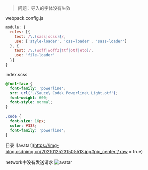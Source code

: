> 问题：导入的字体没有生效

webpack.config.js
```javascript
module: {
  rules: [{
    test: /\.(sass|scss)$/,
    use: ['style-loader', 'css-loader', 'sass-loader']
  }, {
    test: /\.(woff|woff2|ttf|otf|eto)/,
    use: 'file-loader'
  }]
}
```

index.scss
```css
@font-face {
  font-family: 'powerline';
  src: url('./Sauce\ Code\ Powerline\ Light.otf');
  font-weight: 600;
  font-style: normal;
}

.code {
  font-size: 16px;
  color: #333;
  font-family: 'powerline';
}
```

目录
![avatar](https://img-blog.csdnimg.cn/20210125231505513.jpg#pic_center？raw = true)

network中没有发送请求
![avatar](https://img-blog.csdnimg.cn/20210125232150807.png?x-oss-process=image/watermark,type_ZmFuZ3poZW5naGVpdGk,shadow_10,text_aHR0cHM6Ly9ibG9nLmNzZG4ubmV0L3dlaXhpbl80NTEwMjI3MA==,size_16,color_FFFFFF,t_70)

